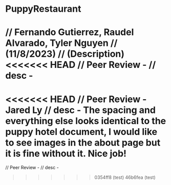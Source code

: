 # PuppyRestaurant
// Fernando Gutierrez, Raudel Alvarado, Tyler Nguyen
// (11/8/2023)
// (Description)
<<<<<<< HEAD
// Peer Review -
// desc - 
=======
<<<<<<< HEAD
// Peer Review - Jared Ly
// desc - The spacing and everything else looks identical to the puppy hotel document, I would like to see images in the about page but it is fine without it. Nice job!
=======
// Peer Review -
// desc - 
>>>>>>> 0354ff8 (test)
>>>>>>> 46b6fea (test)
